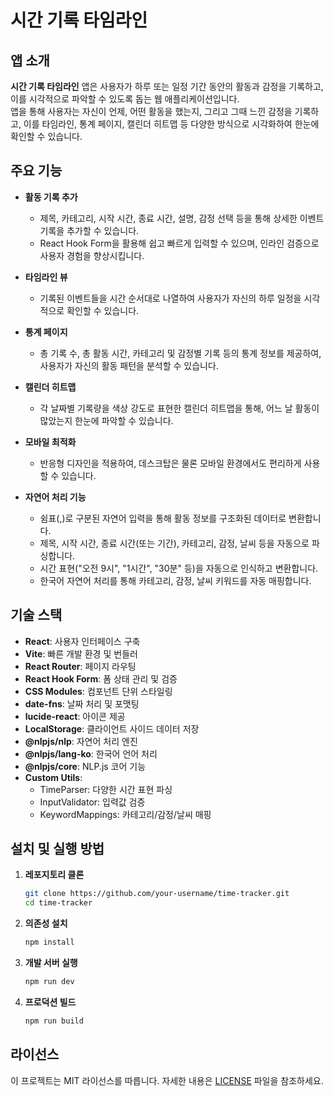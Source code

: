 # 시간 기록 타임라인

## 앱 소개
**시간 기록 타임라인** 앱은 사용자가 하루 또는 일정 기간 동안의 활동과 감정을 기록하고, 이를 시각적으로 파악할 수 있도록 돕는 웹 애플리케이션입니다.  
앱을 통해 사용자는 자신이 언제, 어떤 활동을 했는지, 그리고 그때 느낀 감정을 기록하고, 이를 타임라인, 통계 페이지, 캘린더 히트맵 등 다양한 방식으로 시각화하여 한눈에 확인할 수 있습니다.

## 주요 기능
- **활동 기록 추가**  
  - 제목, 카테고리, 시작 시간, 종료 시간, 설명, 감정 선택 등을 통해 상세한 이벤트 기록을 추가할 수 있습니다.
  - React Hook Form을 활용해 쉽고 빠르게 입력할 수 있으며, 인라인 검증으로 사용자 경험을 향상시킵니다.

- **타임라인 뷰**  
  - 기록된 이벤트들을 시간 순서대로 나열하여 사용자가 자신의 하루 일정을 시각적으로 확인할 수 있습니다.

- **통계 페이지**  
  - 총 기록 수, 총 활동 시간, 카테고리 및 감정별 기록 등의 통계 정보를 제공하여, 사용자가 자신의 활동 패턴을 분석할 수 있습니다.

- **캘린더 히트맵**  
  - 각 날짜별 기록량을 색상 강도로 표현한 캘린더 히트맵을 통해, 어느 날 활동이 많았는지 한눈에 파악할 수 있습니다.

- **모바일 최적화**  
  - 반응형 디자인을 적용하여, 데스크탑은 물론 모바일 환경에서도 편리하게 사용할 수 있습니다.

- **자연어 처리 기능**
  - 쉼표(,)로 구분된 자연어 입력을 통해 활동 정보를 구조화된 데이터로 변환합니다.
  - 제목, 시작 시간, 종료 시간(또는 기간), 카테고리, 감정, 날씨 등을 자동으로 파싱합니다.
  - 시간 표현("오전 9시", "1시간", "30분" 등)을 자동으로 인식하고 변환합니다.
  - 한국어 자연어 처리를 통해 카테고리, 감정, 날씨 키워드를 자동 매핑합니다.

## 기술 스택
- **React**: 사용자 인터페이스 구축
- **Vite**: 빠른 개발 환경 및 번들러
- **React Router**: 페이지 라우팅
- **React Hook Form**: 폼 상태 관리 및 검증
- **CSS Modules**: 컴포넌트 단위 스타일링
- **date-fns**: 날짜 처리 및 포맷팅
- **lucide-react**: 아이콘 제공
- **LocalStorage**: 클라이언트 사이드 데이터 저장
- **@nlpjs/nlp**: 자연어 처리 엔진
- **@nlpjs/lang-ko**: 한국어 언어 처리
- **@nlpjs/core**: NLP.js 코어 기능
- **Custom Utils**: 
  - TimeParser: 다양한 시간 표현 파싱
  - InputValidator: 입력값 검증
  - KeywordMappings: 카테고리/감정/날씨 매핑

## 설치 및 실행 방법
1. **레포지토리 클론**
   ```bash
   git clone https://github.com/your-username/time-tracker.git
   cd time-tracker
   ```

2. **의존성 설치**
   ```bash
   npm install
   ```

3. **개발 서버 실행**
   ```bash
   npm run dev
   ```

4. **프로덕션 빌드**
   ```bash
   npm run build
   ```

## 라이선스
이 프로젝트는 MIT 라이선스를 따릅니다. 자세한 내용은 [LICENSE](LICENSE) 파일을 참조하세요.

